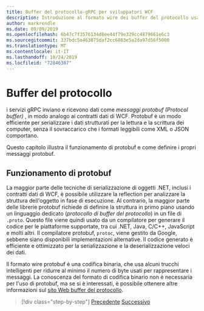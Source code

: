 ```yaml
---
title: Buffer del protocollo-gRPC per sviluppatori WCF
description: Introduzione al formato wire dei buffer del protocollo usato per la rete gRPC.
author: markrendle
ms.date: 09/09/2019
ms.openlocfilehash: 6b47c7f3576134d8ee44f79e329cc4879661e6c3
ms.sourcegitcommit: 337bdc5a463875daf2cc6883e5a2da97d56f5000
ms.translationtype: MT
ms.contentlocale: it-IT
ms.lasthandoff: 10/24/2019
ms.locfileid: "72846307"
---
```

# <a name="protocol-buffers"></a>Buffer del protocollo

i servizi gRPC inviano e ricevono dati come *messaggi protobuf (Protocol buffer)* , in modo analogo ai contratti dati di WCF. Protobuf è un modo efficiente per serializzare i dati strutturati per la lettura e la scrittura dei computer, senza il sovraccarico che i formati leggibili come XML o JSON comportano.

Questo capitolo illustra il funzionamento di protobuf e come definire i propri messaggi protobuf.

## <a name="how-protobuf-works"></a>Funzionamento di protobuf

La maggior parte delle tecniche di serializzazione di oggetti .NET, inclusi i contratti dati di WCF, è possibile utilizzare la reflection per analizzare la struttura dell'oggetto in fase di esecuzione. Al contrario, la maggior parte delle librerie protobuf richiede di definire la struttura in primo piano usando un linguaggio dedicato (*protocollo di buffer del protocollo*) in un file di `.proto`. Questo file viene quindi usato da un compilatore per generare il codice per le piattaforme supportate, tra cui .NET, Java, C/C++, JavaScript e molti altri. Il compilatore protobuf, `protoc`, viene gestito da Google, sebbene siano disponibili implementazioni alternative. Il codice generato è efficiente e ottimizzato per la serializzazione e la deserializzazione veloci dei dati.

Il formato wire protobuf è una codifica binaria, che usa alcuni trucchi intelligenti per ridurre al minimo il numero di byte usati per rappresentare i messaggi. La conoscenza del formato di codifica binario non è necessaria per l'uso di protobuf, ma se si è interessati, è possibile ottenere altre informazioni sul [sito Web buffer del protocollo](https://developers.google.com/protocol-buffers/docs/encoding).

>[!div class="step-by-step"]
>[Precedente](why-grpc.md)
>[Successivo](protobuf-messages.md)
